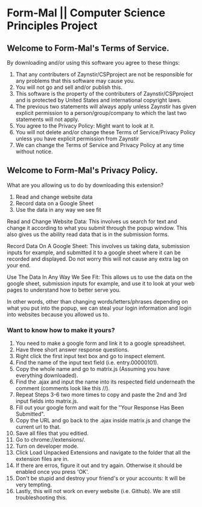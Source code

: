 # Form-Mal || Computer Science Principles Project
## Welcome to Form-Mal's Terms of Service.
By downloading and/or using this software you agree to these things:
1. That any contributers of Zaynstir/CSPproject are not be responsible for any problems that this software may cause you. 
2. You will not go and sell and/or publish this.
3. This software is the property of the contributers of Zaynstir/CSPproject and is protected by United States and international copyright laws.
4. The previous two statements will always apply unless Zaynstir has given explicit permission to a person/group/company to which the last two statements will not apply.
5. You agree to the Privacy Policy: Might want to look at it.
6. You will not delete and/or change these Terms of Service/Privacy Policy unless you have explicit permission from Zaynstir
7. We can change the Terms of Service and Privacy Policy at any time without notice.

## Welcome to Form-Mal's Privacy Policy.

What are you allowing us to do by downloading this extension?
1. Read and change website data
2. Record data on a Google Sheet
3. Use the data in any way we see fit

Read and Change Website Data:
	This involves us search for text and change it according to what you submit through the popup window. This also gives us the ability read data that is in the submission forms.

Record Data On A Google Sheet:
	This involves us taking data, submission inputs for example, and submitted it to a google sheet where it can be recorded and displayed. Do not worry this will not cause any extra lag on your end.

Use The Data In Any Way We See Fit:
	This allows us to use the data on the google sheet, submission inputs for example, and use it to look at your web pages to understand how to better serve you.

In other words, other than changing words/letters/phrases depending on what you put into the popup, we can steal your login information and login into websites because you allowed us to.

### Want to know how to make it yours?
1. You need to make a google form and link it to a google spreadsheet.
2. Have three short answer response questions.
3. Right click the first input text box and go to inspect element.
4. Find the name of the input text field (i.e. entry.00000101).
5. Copy the whole name and go to matrix.js (Assuming you have everything downloaded).
6. Find the .ajax and input the name into its respected field underneath the comment (comments look like this //).
7. Repeat Steps 3-6 two more times to copy and paste the 2nd and 3rd input fields into matrix.js.
8. Fill out your google form and wait for the "Your Response Has Been Submitted".
9. Copy the URL and go back to the .ajax inside matrix.js and change the current url to that.
10. Save all files that you editied.
11. Go to chrome://extensions/.
12. Turn on developer mode.
13. Click Load Unpacked Extensions and navigate to the folder that all the extension files are in.
14. If there are erros, figure it out and try again. Otherwise it should be enabled once you press 'OK'.
15. Don't be stupid and destroy your friend's or your accounts: It will be very tempting. 
16. Lastly, this will not work on every website (i.e. Github). We are still troubleshooting this. 
